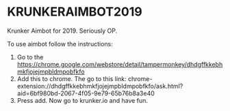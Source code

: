 # KRUNKERAIMBOT2019
Krunker Aimbot for 2019. Seriously OP. 

To use aimbot follow the instructions:

1. Go to the https://chrome.google.com/webstore/detail/tampermonkey/dhdgffkkebhmkfjojejmpbldmpobfkfo
2. Add this to chrome. The go to this link: chrome-extension://dhdgffkkebhmkfjojejmpbldmpobfkfo/ask.html?aid=6bf980bd-2067-4f05-9e79-65b76b8a3e40
3. Press add. Now go to krunker.io and have fun. 
